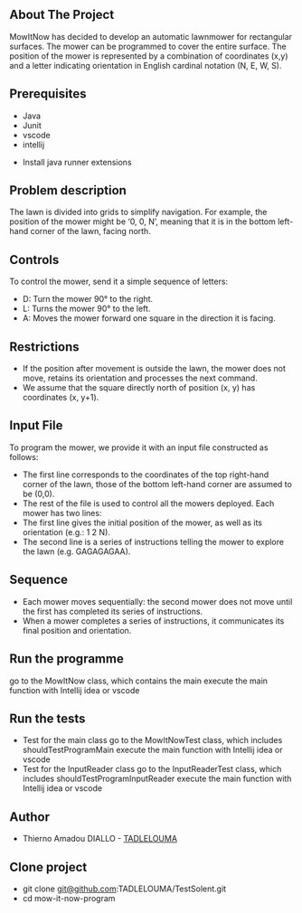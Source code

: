 ## About The Project
MowItNow has decided to develop an automatic lawnmower for rectangular surfaces. 
The mower can be programmed to cover the entire surface. The position of the mower is represented by a combination of coordinates (x,y) and a letter indicating orientation in English cardinal notation (N, E, W, S).

## Prerequisites
- Java
- Junit
- vscode
- intellij

* Install java runner extensions

## Problem description
The lawn is divided into grids to simplify navigation. For example, the position of the mower might be ‘0, 0, N’, meaning that it is in the bottom left-hand corner of the lawn, facing north.

## Controls
To control the mower, send it a simple sequence of letters:

* D: Turn the mower 90° to the right.
* L: Turns the mower 90° to the left.
* A: Moves the mower forward one square in the direction it is facing.

## Restrictions

* If the position after movement is outside the lawn, the mower does not move, retains its orientation and processes the next command.
* We assume that the square directly north of position (x, y) has coordinates (x, y+1).

## Input File
To program the mower, we provide it with an input file constructed as follows:

- The first line corresponds to the coordinates of the top right-hand corner of the lawn, those of the bottom left-hand corner are assumed to be (0,0).
- The rest of the file is used to control all the mowers deployed. Each mower has two lines:
- The first line gives the initial position of the mower, as well as its orientation (e.g.: 1 2 N).
- The second line is a series of instructions telling the mower to explore the lawn (e.g. GAGAGAGAA).

## Sequence

* Each mower moves sequentially: the second mower does not move until the first has completed its series of instructions.
* When a mower completes a series of instructions, it communicates its final position and orientation.

## Run the programme

go to the MowItNow class, which contains the main execute the main function with Intellij idea or vscode

##  Run the tests
* Test for the main class
go to the MowItNowTest class, which includes shouldTestProgramMain execute the main function with Intellij idea or vscode
* Test for the InputReader class
go to the InputReaderTest class, which includes shouldTestProgramInputReader execute the main function with Intellij idea or vscode

## Author
* Thierno Amadou DIALLO - [TADLELOUMA](https://github.com/TADLELOUMA/PROJETS)

## Clone project
* git clone git@github.com:TADLELOUMA/TestSolent.git
* cd mow-it-now-program

